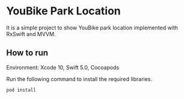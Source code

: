 # YouBike Park Location

It is a simple project to show YouBike park location implemented with RxSwift and MVVM.

## How to run

Environment: Xcode 10, Swift 5.0, Cocoapods

Run the following command to install the required libraries.
```bash
pod install
```
